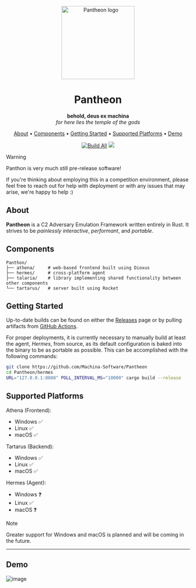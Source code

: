 <div align="center">
  
<div>
  <img height=200 src="athena/assets/cdo-logo.png" alt="Pantheon logo" />
</div>

# Pantheon
**behold, deus ex machina**\
*for here lies the temple of the gods*


[About](#about) •
[Components](#components) •
[Getting Started](#getting-started) •
[Supported Platforms](#supported-platforms) •
[Demo](#demo)

[![Build All](https://github.com/Machina-Software/Pantheon/actions/workflows/build_all.yml/badge.svg?branch=main)](https://github.com/Machina-Software/Pantheon/actions/workflows/build_all.yml) 
[![](https://dcbadge.limes.pink/api/server/https://discord.gg/knyExCkJQD?style=flat)](https://discord.gg/knyExCkJQD)


</div>

> [!WARNING]  
> Panthon is very much still pre-release software!
> 
> If you're thinking about employing this in a competition environment, please feel free to reach out for help with deployment or with any issues that may arise, we're happy to help :)

## About
**Pantheon** is a C2 Adversary Emulation Framework written entirely in Rust. It strives to be *painlessly interactive*, *performant*, and *portable*.


## Components

```
Panthon/
├── athena/     # web-based frontend built using Dioxus
├── hermes/     # cross-platform agent
├── talaria/    # library implementing shared functionality between other components
└── tartarus/   # server built using Rocket
```

## Getting Started
Up-to-date builds can be found on either the [Releases](https://github.com/Machina-Software/Pantheon/releases) page or by pulling artifacts from [GitHub Actions](https://github.com/Machina-Software/Pantheon/actions).

For proper deployments, it is currently necessary to manually build at least the agent, _Hermes_, from source, as its default configuration is baked into the binary to be as portable as possible. This can be accomplished with the following commands:
```bash
git clone https://github.com/Machina-Software/Pantheon
cd Pantheon/hermes
URL="127.0.0.1:8080" POLL_INTERVAL_MS="10000" cargo build --release
```

## Supported Platforms
Athena (Frontend):
- Windows ✅
- Linux ✅
- macOS ✅

Tartarus (Backend):
- Windows ✅
- Linux ✅
- macOS ✅

Hermes (Agent):
- Windows ❓
- Linux ✅
- macOS ❓

> [!NOTE]  
> Greater support for Windows and macOS is planned and will be coming in the future.

---

## Demo
![image](https://github.com/user-attachments/assets/a409f146-c2b5-46f2-aae6-2007e7216910)
